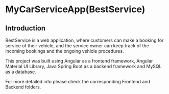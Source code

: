 # MyCarServiceApp(BestService)

## Introduction

BestService is a web application, where customers can make a booking for service of their vehicle,
and the service owner can keep track of the incoming bookings and the ongoing vehicle procedures.

This project was built using Angular as a frontend framework, Angular Material UI Library, Java Spring Boot as a backend framework and
MySQL as a database.

For more detailed info please check the corresponding Frontend and Backend folders.